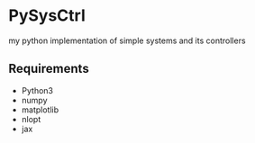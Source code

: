# PySysCtrl

my python implementation of simple systems and its controllers

## Requirements

- Python3
- numpy
- matplotlib
- nlopt
- jax
